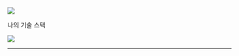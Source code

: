 <img src="https://capsule-render.vercel.app/api?type=waving&section=header&text=DoWon&fontColor=151842" />

<p>나의 기술 스택</p>
<img src="https://img.shields.io/badge/Android-3766AB?style=flat-square&logo=Android&logoColor=white"/>


<hr/>

<!--
**tuatar9a4/tuatar9a4** is a ✨ _special_ ✨ repository because its `README.md` (this file) appears on your GitHub profile.

Here are some ideas to get you started:

- 🔭 I’m currently working on ...
- 🌱 I’m currently learning ...
- 👯 I’m looking to collaborate on ...
- 🤔 I’m looking for help with ...
- 💬 Ask me about ...
- 📫 How to reach me: ...
- 😄 Pronouns: ...
- ⚡ Fun fact: ...
-->
